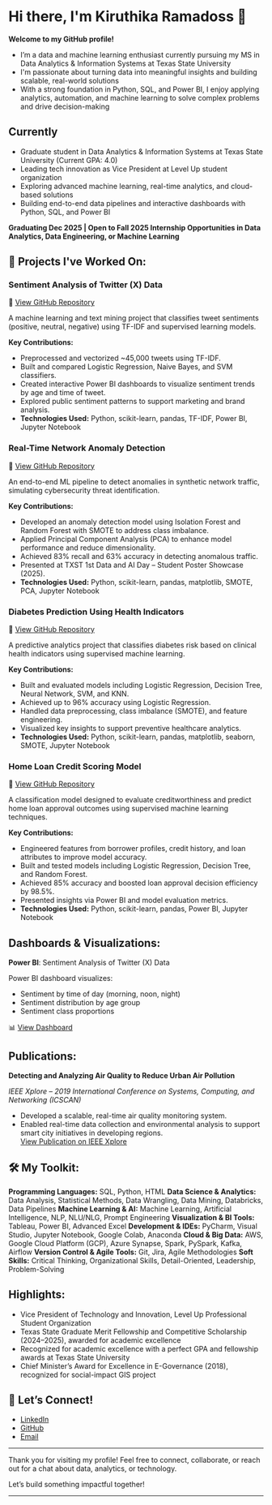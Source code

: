 # Hi there, I'm Kiruthika Ramadoss 👋

**Welcome to my GitHub profile!**

- I’m a data and machine learning enthusiast currently pursuing my MS in Data Analytics & Information Systems at Texas State University
- I'm passionate about turning data into meaningful insights and building scalable, real-world solutions
- With a strong foundation in Python, SQL, and Power BI, I enjoy applying analytics, automation, and machine learning to solve complex problems and drive decision-making

## Currently

- Graduate student in Data Analytics & Information Systems at Texas State University (Current GPA: 4.0)
- Leading tech innovation as Vice President at Level Up student organization
- Exploring advanced machine learning, real-time analytics, and cloud-based solutions
- Building end-to-end data pipelines and interactive dashboards with Python, SQL, and Power BI


**Graduating Dec 2025 | Open to Fall 2025 Internship Opportunities in Data Analytics, Data Engineering, or Machine Learning**


## 🚀 Projects I've Worked On:


###  Sentiment Analysis of Twitter (X) Data  

🔗 [View GitHub Repository](https://github.com/KiruthikaRamadoss/Twitter-X-Sentiment-Analysis)

A machine learning and text mining project that classifies tweet sentiments (positive, neutral, negative) using TF-IDF and supervised learning models.

**Key Contributions:**

- Preprocessed and vectorized ~45,000 tweets using TF-IDF.
- Built and compared Logistic Regression, Naive Bayes, and SVM classifiers.
- Created interactive Power BI dashboards to visualize sentiment trends by age and time of tweet.
- Explored public sentiment patterns to support marketing and brand analysis.
- **Technologies Used:** Python, scikit-learn, pandas, TF-IDF, Power BI, Jupyter Notebook


###  Real-Time Network Anomaly Detection  

🔗 [View GitHub Repository](https://github.com/KiruthikaRamadoss/Real-Time-Network-Anomaly-Detection)

An end-to-end ML pipeline to detect anomalies in synthetic network traffic, simulating cybersecurity threat identification.

**Key Contributions:**

- Developed an anomaly detection model using Isolation Forest and Random Forest with SMOTE to address class imbalance.
- Applied Principal Component Analysis (PCA) to enhance model performance and reduce dimensionality.
- Achieved 83% recall and 63% accuracy in detecting anomalous traffic.
- Presented at TXST 1st Data and AI Day – Student Poster Showcase (2025).
- **Technologies Used:** Python, scikit-learn, pandas, matplotlib, SMOTE, PCA, Jupyter Notebook


### Diabetes Prediction Using Health Indicators  

🔗 [View GitHub Repository](https://github.com/KiruthikaRamadoss/Diabetes-Prediction-ML)

A predictive analytics project that classifies diabetes risk based on clinical health indicators using supervised machine learning.

**Key Contributions:**
- Built and evaluated models including Logistic Regression, Decision Tree, Neural Network, SVM, and KNN.
- Achieved up to 96% accuracy using Logistic Regression.
- Handled data preprocessing, class imbalance (SMOTE), and feature engineering.
- Visualized key insights to support preventive healthcare analytics.
- **Technologies Used:** Python, scikit-learn, pandas, matplotlib, seaborn, SMOTE, Jupyter Notebook


###  Home Loan Credit Scoring Model  

🔗 [View GitHub Repository](https://github.com/KiruthikaRamadoss/Home-Loan-Approval-Prediction/tree/main)

A classification model designed to evaluate creditworthiness and predict home loan approval outcomes using supervised machine learning techniques.

**Key Contributions:**

- Engineered features from borrower profiles, credit history, and loan attributes to improve model accuracy.
- Built and tested models including Logistic Regression, Decision Tree, and Random Forest.
- Achieved 85% accuracy and boosted loan approval decision efficiency by 98.5%.
- Presented insights via Power BI and model evaluation metrics.
- **Technologies Used:** Python, scikit-learn, pandas, Power BI, Jupyter Notebook


##  Dashboards & Visualizations:

**Power BI**: Sentiment Analysis of Twitter (X) Data

Power BI dashboard visualizes:
- Sentiment by time of day (morning, noon, night)
- Sentiment distribution by age group
- Sentiment class proportions

📊 [View Dashboard](https://github.com/KiruthikaRamadoss/Twitter-X-Sentiment-Analysis/blob/main/Power%20BI%20Dashboard.pdf)


## Publications:

**Detecting and Analyzing Air Quality to Reduce Urban Air Pollution**  

*IEEE Xplore – 2019 International Conference on Systems, Computing, and Networking (ICSCAN)*  
- Developed a scalable, real-time air quality monitoring system.
- Enabled real-time data collection and environmental analysis to support smart city initiatives in developing regions.  
[View Publication on IEEE Xplore](https://ieeexplore.ieee.org/document/8878780)


## 🛠️ My Toolkit:

**Programming Languages:** SQL, Python, HTML
**Data Science & Analytics:** Data Analysis, Statistical Methods, Data Wrangling, Data Mining, Databricks, Data Pipelines
**Machine Learning & AI:** Machine Learning, Artificial Intelligence, NLP, NLU/NLG, Prompt Engineering
**Visualization & BI Tools:** Tableau, Power BI, Advanced Excel
**Development & IDEs:** PyCharm, Visual Studio, Jupyter Notebook, Google Colab, Anaconda
**Cloud & Big Data:** AWS, Google Cloud Platform (GCP), Azure Synapse, Spark, PySpark, Kafka, Airflow
**Version Control & Agile Tools:** Git, Jira, Agile Methodologies
**Soft Skills:** Critical Thinking, Organizational Skills, Detail-Oriented, Leadership, Problem-Solving


## Highlights:

- Vice President of Technology and Innovation, Level Up Professional Student Organization  
- Texas State Graduate Merit Fellowship and Competitive Scholarship (2024–2025), awarded for academic excellence
- Recognized for academic excellence with a perfect GPA and fellowship awards at Texas State University
- Chief Minister’s Award for Excellence in E-Governance (2018), recognized for social-impact GIS project


## 🤝 Let’s Connect!

- [LinkedIn](https://www.linkedin.com/in/kiruthikaramadoss/)
- [GitHub](https://github.com/KiruthikaRamadoss)  
- [Email](mailto:k_r549@txstate.edu)


---

Thank you for visiting my profile! Feel free to connect, collaborate, or reach out for a chat about data, analytics, or technology.

Let’s build something impactful together!

---
